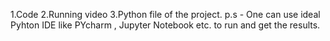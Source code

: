 1.Code
2.Running video 
3.Python file of the project.
p.s - One can use ideal Pyhton IDE like PYcharm , Jupyter Notebook etc. to run and get the results.
